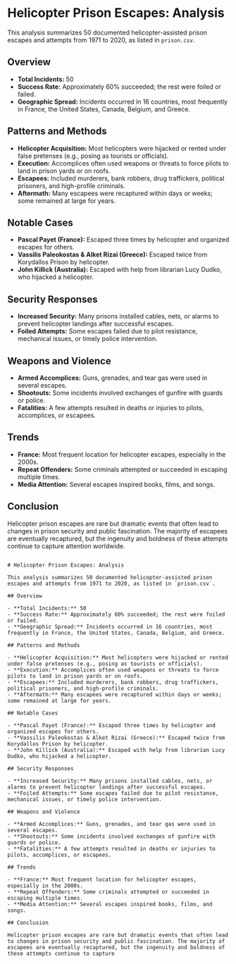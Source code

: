 # Helicopter Prison Escapes: Analysis

This analysis summarizes 50 documented helicopter-assisted prison escapes and attempts from 1971 to 2020, as listed in `prison.csv`.

## Overview

- **Total Incidents:** 50
- **Success Rate:** Approximately 60% succeeded; the rest were foiled or failed.
- **Geographic Spread:** Incidents occurred in 16 countries, most frequently in France, the United States, Canada, Belgium, and Greece.

## Patterns and Methods

- **Helicopter Acquisition:** Most helicopters were hijacked or rented under false pretenses (e.g., posing as tourists or officials).
- **Execution:** Accomplices often used weapons or threats to force pilots to land in prison yards or on roofs.
- **Escapees:** Included murderers, bank robbers, drug traffickers, political prisoners, and high-profile criminals.
- **Aftermath:** Many escapees were recaptured within days or weeks; some remained at large for years.

## Notable Cases

- **Pascal Payet (France):** Escaped three times by helicopter and organized escapes for others.
- **Vassilis Paleokostas & Alket Rizai (Greece):** Escaped twice from Korydallos Prison by helicopter.
- **John Killick (Australia):** Escaped with help from librarian Lucy Dudko, who hijacked a helicopter.

## Security Responses

- **Increased Security:** Many prisons installed cables, nets, or alarms to prevent helicopter landings after successful escapes.
- **Foiled Attempts:** Some escapes failed due to pilot resistance, mechanical issues, or timely police intervention.

## Weapons and Violence

- **Armed Accomplices:** Guns, grenades, and tear gas were used in several escapes.
- **Shootouts:** Some incidents involved exchanges of gunfire with guards or police.
- **Fatalities:** A few attempts resulted in deaths or injuries to pilots, accomplices, or escapees.

## Trends

- **France:** Most frequent location for helicopter escapes, especially in the 2000s.
- **Repeat Offenders:** Some criminals attempted or succeeded in escaping multiple times.
- **Media Attention:** Several escapes inspired books, films, and songs.

## Conclusion

Helicopter prison escapes are rare but dramatic events that often lead to changes in prison security and public fascination. The majority of escapees are eventually recaptured, but the ingenuity and boldness of these attempts continue to capture attention worldwide.

```<!-- filepath: c:\Helicopter_Prison_Breaks\prison-escape\analysis.md -->

# Helicopter Prison Escapes: Analysis

This analysis summarizes 50 documented helicopter-assisted prison escapes and attempts from 1971 to 2020, as listed in `prison.csv`.

## Overview

- **Total Incidents:** 50
- **Success Rate:** Approximately 60% succeeded; the rest were foiled or failed.
- **Geographic Spread:** Incidents occurred in 16 countries, most frequently in France, the United States, Canada, Belgium, and Greece.

## Patterns and Methods

- **Helicopter Acquisition:** Most helicopters were hijacked or rented under false pretenses (e.g., posing as tourists or officials).
- **Execution:** Accomplices often used weapons or threats to force pilots to land in prison yards or on roofs.
- **Escapees:** Included murderers, bank robbers, drug traffickers, political prisoners, and high-profile criminals.
- **Aftermath:** Many escapees were recaptured within days or weeks; some remained at large for years.

## Notable Cases

- **Pascal Payet (France):** Escaped three times by helicopter and organized escapes for others.
- **Vassilis Paleokostas & Alket Rizai (Greece):** Escaped twice from Korydallos Prison by helicopter.
- **John Killick (Australia):** Escaped with help from librarian Lucy Dudko, who hijacked a helicopter.

## Security Responses

- **Increased Security:** Many prisons installed cables, nets, or alarms to prevent helicopter landings after successful escapes.
- **Foiled Attempts:** Some escapes failed due to pilot resistance, mechanical issues, or timely police intervention.

## Weapons and Violence

- **Armed Accomplices:** Guns, grenades, and tear gas were used in several escapes.
- **Shootouts:** Some incidents involved exchanges of gunfire with guards or police.
- **Fatalities:** A few attempts resulted in deaths or injuries to pilots, accomplices, or escapees.

## Trends

- **France:** Most frequent location for helicopter escapes, especially in the 2000s.
- **Repeat Offenders:** Some criminals attempted or succeeded in escaping multiple times.
- **Media Attention:** Several escapes inspired books, films, and songs.

## Conclusion

Helicopter prison escapes are rare but dramatic events that often lead to changes in prison security and public fascination. The majority of escapees are eventually recaptured, but the ingenuity and boldness of these attempts continue to capture